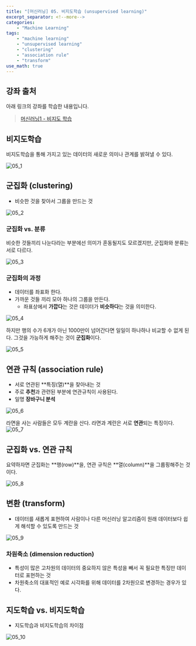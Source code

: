 ```yaml
---
title: "[머신러닝] 05. 비지도학습 (unsupervised learning)"
excerpt_separator: <!--more-->
categories: 
    - "Machine Learning"
tags: 
    - "machine learning"
    - "unsupervised learning"
    - "clustering"
    - "association rule"
    - "transform"
use_math: true
---
```

## 강좌 출처  
아래 링크의 강좌를 학습한 내용입니다.  
 > [머신러닝1 - 비지도 학습](https://opentutorials.org/course/4548/28945)  

## 비지도학습  
비지도학습을 통해 가지고 있는 데이터의 새로운 의미나 관계를 밝혀낼 수 있다.  

![05_1](https://user-images.githubusercontent.com/59808674/135083003-ca0ed05a-77a4-4c89-8aea-4cdc609b7725.png)  

## 군집화 (clustering)  
 - 비슷한 것을 찾아서 그룹을 만드는 것  

![05_2](https://user-images.githubusercontent.com/59808674/135083006-40ddacac-8661-4c4f-af71-59ca176148b8.png)  

### 군집화 vs. 분류
비슷한 것들끼리 나눈다라는 부분에선 의미가 혼동될지도 모르겠지만, 군집화와 분류는 서로 다르다.   

![05_3](https://user-images.githubusercontent.com/59808674/135083007-71de7077-10d5-4195-98f4-8dd63c3f4711.png)  

### 군집화의 과정  
 - 데이터를 좌표화 한다.
 - 가까운 것들 끼리 모아 하나의 그룹을 만든다.
    - 좌표상에서 **가깝다**는 것은 데이터가 **비슷하다**는 것을 의미한다.

![05_4](https://user-images.githubusercontent.com/59808674/135083011-a1f137f8-69f8-4e5f-beef-da171a5b787a.png)  

하지만 행의 수가 6개가 아닌 1000만이 넘어간다면 일일이 하나하나 비교할 수 없게 된다. 그것을 가능하게 해주는 것이 **군집화**이다.

![05_5](https://user-images.githubusercontent.com/59808674/135083015-dd54030a-1666-4ae6-965d-296bde883aef.png)

## 연관 규칙 (association rule)  
 - 서로 연관된 **특징(열)**을 찾아내는 것  
 - 주로 **추천**과 관련된 부분에 연관규칙이 사용된다.  
 - 일명 **장바구니 분석**  

![05_6](https://user-images.githubusercontent.com/59808674/135083017-05660e79-0f0c-4510-abab-77d4703d3dd7.png)  

라면을 사는 사람들은 모두 계란을 산다. 라면과 계란은 서로 **연관**되는 특징이다.  
![05_7](https://user-images.githubusercontent.com/59808674/135083018-e59a24a2-e8ed-414c-be84-0badfae37b99.png)  

## 군집화 vs. 연관 규칙  
요약하자면 군집화는 **행(row)**을, 연관 규칙은 **열(column)**을 그룹핑해주는 것이다.  

![05_8](https://user-images.githubusercontent.com/59808674/135083021-23ecb582-0167-4d8f-b687-3a11c5f315ee.png)  

## 변환 (transform)
 - 데이터를 새롭게 표현하여 사람이나 다른 머신러닝 알고리즘이 원래 데이터보다 쉽게 해석할 수 있도록 만드는 것  

![05_9](https://user-images.githubusercontent.com/59808674/135083023-6311a15a-5fae-4b15-8e5e-6e840e9993ad.png)  

### 차원축소 (dimension reduction)  
 - 특성이 많은 고차원의 데이터의 중요하지 않은 특성을 빼서 꼭 필요한 특징만 데이터로 표현하는 것  
 - 차원축소의 대표적인 예로 시각화를 위해 데이터를 2차원으로 변경하는 경우가 있다.  

## 지도학습 vs. 비지도학습
 - 지도학습과 비지도학습의 차이점  

![05_10](https://user-images.githubusercontent.com/59808674/135083028-7fa979ed-6f7c-4fb7-ad57-e6b7986d0b83.png)  